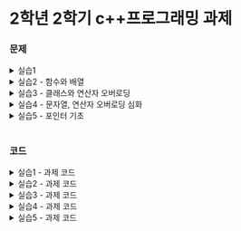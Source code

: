 # 2학년 2학기 c++프로그래밍 과제 

### 문제

<details>
<summary> 실습1</summary>
  
* 1번 문제</br>
![1](https://user-images.githubusercontent.com/76422685/133282732-4770a446-2e91-426a-a539-8857a5d73ea9.png)

* 2번 문제</br>
![2](https://user-images.githubusercontent.com/76422685/133282858-5566957c-f9fb-409f-afd3-ff63f1a369f2.png)

* 3번 문제</br>
![3](https://user-images.githubusercontent.com/76422685/133282867-8e20b3c4-9320-4e9e-b8dd-ebbd99530529.png)

* 4번 문제</br>
![4](https://user-images.githubusercontent.com/76422685/133282892-eaddae9e-a43c-49ed-a4d4-056b527186db.png)

* 5번 문제</br>
![5](https://user-images.githubusercontent.com/76422685/133282911-b54b093f-d5a1-4962-b35a-3613ef6350ad.png)

</details>


<details>
<summary>실습2 - 함수와 배열</summary>
  
* 1번 문제</br>
![image](https://user-images.githubusercontent.com/76422685/133895148-15211119-c64b-4d34-93e5-1c921a609d70.png)

* 2번 문제</br>
![image](https://user-images.githubusercontent.com/76422685/133895157-f6ecfb78-82c2-436f-90f2-fd37c4ede312.png)

* 3번 문제</br>
![image](https://user-images.githubusercontent.com/76422685/133895171-7b4790b6-bcf1-42ce-b7b3-a0d56baa711d.png)

* 4번 문제</br>
![image](https://user-images.githubusercontent.com/76422685/133895176-ec8026b5-6a07-4f29-84d8-a64328d4fa78.png)

* 5번 문제</br>
![image](https://user-images.githubusercontent.com/76422685/133895183-f3030236-424c-42b0-84df-876a63d34460.png)

* 6번 문제</br>
![image](https://user-images.githubusercontent.com/76422685/133895191-30319079-0fdb-40cd-9b5f-52b161e9c6f7.png)

</details>


<details>
<summary>실습3 - 클래스와 연산자 오버로딩</summary>
  
* 1번 문제</br>
![image](https://user-images.githubusercontent.com/76422685/134633983-1d6073dc-bff8-4ec6-b896-6e0a44804397.png)

* 2번 문제</br>
![image](https://user-images.githubusercontent.com/76422685/134634049-476a755a-c115-4c11-9318-e4fcf4aee852.png)

* 3번 문제</br>
![image](https://user-images.githubusercontent.com/76422685/134634148-11f5e423-1092-4883-a1e0-101ef6169b09.png)

</details>


<details>
<summary>실습4 - 문자열, 연산자 오버로딩 심화</summary>
  
* 1번 문제</br>
![image](https://user-images.githubusercontent.com/76422685/136017064-04155bbd-4cee-49b5-b5ec-51b52197f6e8.png)

* 2번 문제</br>
![image](https://user-images.githubusercontent.com/76422685/136017086-011a41a7-21a6-4b8a-af46-9d60c5c28f3c.png)

* 3번 문제</br>
![image](https://user-images.githubusercontent.com/76422685/136017122-d037ab28-f368-4a46-929a-634727f4d2f9.png)

* 4번 문제</br>
![image](https://user-images.githubusercontent.com/76422685/136017224-90f791d8-3873-43b4-9514-8b16006d56d8.png)
![dsBuffer bmp](https://user-images.githubusercontent.com/76422685/136018283-3af59c38-4549-4cfb-8cbf-17231e9f9ba9.png)
*   D+는 "몇일째 되는 날"으로 나오는 날짜, D-는 "D-날짜"로 확인
</details>

<details>
<summary>실습5 - 포인터 기초</summary>
  
* 1번 문제</br>
![image](https://user-images.githubusercontent.com/76422685/136700166-846585d2-d0bf-4954-90ea-baf396d63f8d.png)

* 2번 문제</br>
![image](https://user-images.githubusercontent.com/76422685/136700182-811499aa-666a-43b6-9849-6330d16bbf7d.png)

* 3번 문제</br>
![image](https://user-images.githubusercontent.com/76422685/136700188-9b14ddc8-a11d-4d6e-986f-a87c5e390710.png)

* 4번 문제</br>
![image](https://user-images.githubusercontent.com/76422685/136700206-cca0b558-6b18-46b6-a4e6-ad3dda26935a.png)


</details>

#
### 코드

<details>
<summary>실습1 - 과제 코드</summary>
  
* 1번 문제</br>
[Practice1Problem1.cpp](https://github.com/HoChangSUNG/c-PracProblem/blob/main/c%2B%2BPracProblem/Practice1Problem1.cpp)
* 2번 문제</br>
[Practice1Problem2.cpp](https://github.com/HoChangSUNG/c-PracProblem/blob/main/c%2B%2BPracProblem/Practice1Problem2.cpp)
* 3번 문제</br>
[Practice1Problem3.cpp](https://github.com/HoChangSUNG/c-PracProblem/blob/main/c%2B%2BPracProblem/Practice1Problem3.cpp)
* 4번 문제</br>
[Practice1Problem4.cpp](https://github.com/HoChangSUNG/c-PracProblem/blob/main/c%2B%2BPracProblem/Practice1Problem4.cpp)
* 5번 문제</br>
[Practice1Problem5.cpp](https://github.com/HoChangSUNG/c-PracProblem/blob/main/c%2B%2BPracProblem/Practice1Problem5.cpp)

</details>


<details>
<summary>실습2 - 과제 코드</summary>
  
* 1번 문제</br>
[Practice2Problem1.cpp](https://github.com/HoChangSUNG/c-PracProblem/blob/main/c%2B%2BPracProblem/Practice2Problem1.cpp)
* 2번 문제</br>
[Practice2Problem2.cpp](https://github.com/HoChangSUNG/c-PracProblem/blob/main/c%2B%2BPracProblem/Practice2Problem2.cpp)
* 3번 문제</br>
[Practice2Problem3.cpp](https://github.com/HoChangSUNG/c-PracProblem/blob/main/c%2B%2BPracProblem/Practice2Problem3.cpp)
* 4번 문제</br>
[Practice2Problem4.cpp](https://github.com/HoChangSUNG/c-PracProblem/blob/main/c%2B%2BPracProblem/Practice2Problem4.cpp)
* 5번 문제</br>
[Practice2Problem5.cpp](https://github.com/HoChangSUNG/c-PracProblem/blob/main/c%2B%2BPracProblem/Practice2Problem5.cpp)
* 6번 문제</br>
[Practice2Problem6.cpp](https://github.com/HoChangSUNG/c-PracProblem/blob/main/c%2B%2BPracProblem/Practice2Problem6.cpp)
</details>


<details>
<summary>실습3 - 과제 코드</summary>
  
* 1번 문제</br>
[Matrix.h](https://github.com/HoChangSUNG/c-PracProblem/blob/main/c%2B%2BPracProblem/Matrix.h) 
[Matrix.cpp](https://github.com/HoChangSUNG/c-PracProblem/blob/main/c%2B%2BPracProblem/Matrix.cpp) 
[MatrixMain.cpp](https://github.com/HoChangSUNG/c-PracProblem/blob/main/c%2B%2BPracProblem/MatrixMain.cpp)

* 2번 문제</br>
[Fraction.h](https://github.com/HoChangSUNG/c-PracProblem/blob/main/c%2B%2BPracProblem/Fraction.h) 
[Fraction.cpp](https://github.com/HoChangSUNG/c-PracProblem/blob/main/c%2B%2BPracProblem/Fraction.cpp) 
[FractionMain.cpp](https://github.com/HoChangSUNG/c-PracProblem/blob/main/c%2B%2BPracProblem/FractionMain.cpp)  

* 3번 문제</br>
[Fraction2.h](https://github.com/HoChangSUNG/c-PracProblem/blob/main/c%2B%2BPracProblem/Fraction2.h) 
[Fraction2.cpp](https://github.com/HoChangSUNG/c-PracProblem/blob/main/c%2B%2BPracProblem/Fraction2.cpp) 
[Fraction2Main.cpp](https://github.com/HoChangSUNG/c-PracProblem/blob/main/c%2B%2BPracProblem/Fraction2Main.cpp)  

</details>


<details>
<summary>실습4 - 과제 코드</summary>
  
* 1번 문제</br>
[Practice4Problem1.cpp](https://github.com/HoChangSUNG/c-PracProblem/blob/main/c%2B%2BPracProblem/Practice4Problem1.cpp) 

* 2번 문제</br>
[Practice4Problem2.cpp](https://github.com/HoChangSUNG/c-PracProblem/blob/main/c%2B%2BPracProblem/Practice4Problem2.cpp) 

* 3번 문제</br>
[Practice4Problem3.cpp](https://github.com/HoChangSUNG/c-PracProblem/blob/main/c%2B%2BPracProblem/Practice4Problem3.cpp) 

* 4번 문제</br>
[Date.h](https://github.com/HoChangSUNG/c-PracProblem/blob/main/c%2B%2BPracProblem/Date.h) 
[Date.cpp](https://github.com/HoChangSUNG/c-PracProblem/blob/main/c%2B%2BPracProblem/Date.cpp) 
[DateMain.cpp](https://github.com/HoChangSUNG/c-PracProblem/blob/main/c%2B%2BPracProblem/DateMain.cpp)  
</details>

<details>
<summary>실습5 - 과제 코드</summary>
  
* 1번 문제</br>
 [Practice5Problem1.cpp](https://github.com/HoChangSUNG/c-PracProblem/blob/main/c%2B%2BPracProblem/Practice5Problem1.cpp) 
 
* 2번 문제</br>
[Practice5Problem2.cpp](https://github.com/HoChangSUNG/c-PracProblem/blob/main/c%2B%2BPracProblem/Practice5Problem2.cpp) 

* 3번 문제</br>
[Practice5Problem3.cpp](https://github.com/HoChangSUNG/c-PracProblem/blob/main/c%2B%2BPracProblem/Practice5Problem3.cpp) 

* 4번 문제</br>

</details>
